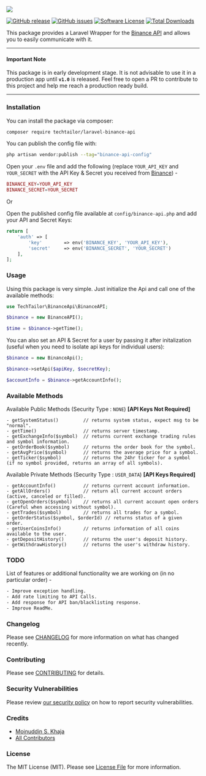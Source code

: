 ![](https://banners.beyondco.de/Laravel-Binance-API.png?theme=light&packageManager=composer+require&packageName=techtailor%2Flaravel-binance-api&pattern=architect&style=style_2&description=A+laravel+wrapper+for+the+Binance+API.&md=1&showWatermark=0&fontSize=100px&images=server)

[![GitHub release](https://img.shields.io/github/release/techtailor/laravel-binance-api.svg?include_prereleases&style=for-the-badge&&colorB=7E57C2)](https://packagist.org/packages/techtailor/laravel-binance-api)
[![GitHub issues](https://img.shields.io/github/issues/TechTailor/Laravel-Binance-Api.svg?style=for-the-badge)](https://github.com/TechTailor/Laravel-Binance-Api/issues)
[![Software License](https://img.shields.io/badge/license-MIT-blue.svg?style=for-the-badge&&colorB=F27E40)](license.md)
[![Total Downloads](https://img.shields.io/packagist/dt/techtailor/laravel-binance-api.svg?style=for-the-badge)](https://packagist.org/packages/techtailor/laravel-binance-api)

This package provides a Laravel Wrapper for the [Binance API](https://binance-docs.github.io/apidocs/spot/en) and allows you to easily communicate with it.

 ---
#### Important Note
This package is in early development stage. It is not advisable to use it in a production app until **`v1.0`** is released. Feel free to open a PR to contribute to this project and help me reach a production ready build.

---

### Installation

You can install the package via composer:

```bash
composer require techtailor/laravel-binance-api
```

You can publish the config file with:
```bash
php artisan vendor:publish --tag="binance-api-config"
```

Open your `.env` file and add the following (replace ``YOUR_API_KEY`` and ``YOUR_SECRET`` with the API Key & Secret you received from [Binance](https://www.binancezh.top/en/support/faq/360002502072)) -
```php
BINANCE_KEY=YOUR_API_KEY
BINANCE_SECRET=YOUR_SECRET
```
Or

Open the published config file available at `config/binance-api.php` and add your API and Secret Keys:

```php
return [
    'auth' => [
        'key'        => env('BINANCE_KEY', 'YOUR_API_KEY'),
        'secret'     => env('BINANCE_SECRET', 'YOUR_SECRET')
    ],
];
```

### Usage

Using this package is very simple. Just initialize the Api and call one of the available methods: 
```php
use TechTailor\BinanceApi\BinanceAPI;

$binance = new BinanceAPI();

$time = $binance->getTime();
```

You can also set an API & Secret for a user by passing it after initalization (useful when you need to isolate api keys for individual users):

```php
$binance = new BinanceApi();

$binance->setApi($apiKey, $secretKey);

$accountInfo = $binance->getAccountInfo();
```

### Available Methods

Available Public Methods (Security Type : `NONE`) **[API Keys Not Required]**
```
- getSystemStatus()         // returns system status, expect msg to be "normal".
- getTime()                 // returns server timestamp.
- getExchangeInfo($symbol)  // returns current exchange trading rules and symbol information.
- getOrderBook($symbol)     // returns the order book for the symbol.
- getAvgPrice($symbol)      // returns the average price for a symbol.
- getTicker($symbol)        // returns the 24hr ticker for a symbol (if no symbol provided, returns an array of all symbols).
```
Available Private Methods (Security Type : `USER_DATA`) **[API Keys Required]**
```
- getAccountInfo()          // returns current account information.
- getAllOrders()            // return all current account orders (active, canceled or filled).
- getOpenOrders($symbol)    // returns all current account open orders (Careful when accessing without symbol).
- getTrades($symbol)        // returns all trades for a symbol.
- getOrderStatus($symbol, $orderId) // returns status of a given order.
- getUserCoinsInfo()        // returns information of all coins available to the user.
- getDepositHistory()       // returns the user's deposit history.
- getWithdrawHistory()      // returns the user's withdraw history.
```

### TODO

List of features or additional functionality we are working on (in no particular order) -

```bash
- Improve exception handling.
- Add rate limiting to API Calls.
- Add response for API ban/blacklisting response.
- Improve ReadMe.
```

### Changelog

Please see [CHANGELOG](CHANGELOG.md) for more information on what has changed recently.

### Contributing

Please see [CONTRIBUTING](.github/CONTRIBUTING.md) for details.

### Security Vulnerabilities

Please review [our security policy](../../security/policy) on how to report security vulnerabilities.

### Credits

- [Moinuddin S. Khaja](https://github.com/TechTailor)
- [All Contributors](../../contributors)

### License

The MIT License (MIT). Please see [License File](LICENSE.md) for more information.
